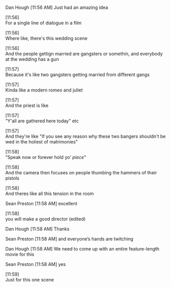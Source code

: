 Dan Hough [11:56 AM] 
Just had an amazing idea

[11:56]  
For a single line of dialogue in a film

[11:56]  
Where like, there's this wedding scene

[11:56]  
And the people gettign married are gangsters or somethin, and everybody at the wedding has a gun

[11:57]  
Because it's like two gangsters getting married from different gangs

[11:57]  
Kinda like a modern romeo and juliet

[11:57]  
And the priest is like

[11:57]  
"Y'all are gathered here today" etc

[11:57]  
And they're like "If you see any reason why these two bangers shouldn't be wed in the holiest of matrimonies"

[11:58]  
"Speak now or forever hold yo' _piece_"

[11:58]  
And the camera then focuses on people thumbing the hammers of their pistols

[11:58]  
And theres like all this tension in the room

Sean Preston [11:58 AM] 
excellent

[11:58]  
you will make a good director (edited)

Dan Hough [11:58 AM] 
Thanks

Sean Preston [11:58 AM] 
and everyone’s hands are twitching

Dan Hough [11:58 AM] 
We need to come up with an entire feature-length movie for this

Sean Preston [11:58 AM] 
yes

[11:59]  
Just for this one scene

